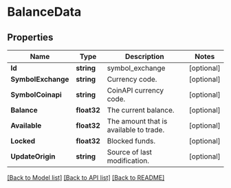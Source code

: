 # BalanceData

## Properties

Name | Type | Description | Notes
------------ | ------------- | ------------- | -------------
**Id** | **string** | symbol_exchange | [optional] 
**SymbolExchange** | **string** | Currency code. | [optional] 
**SymbolCoinapi** | **string** | CoinAPI currency code. | [optional] 
**Balance** | **float32** | The current balance. | [optional] 
**Available** | **float32** | The amount that is available to trade. | [optional] 
**Locked** | **float32** | Blocked funds. | [optional] 
**UpdateOrigin** | **string** | Source of last modification.  | [optional] 

[[Back to Model list]](../README.md#documentation-for-models) [[Back to API list]](../README.md#documentation-for-api-endpoints) [[Back to README]](../README.md)


